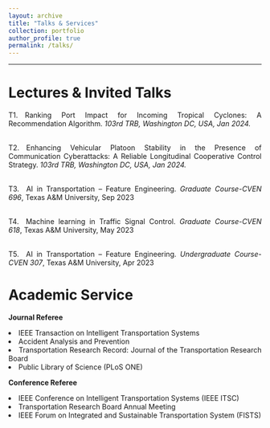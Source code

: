 ```yaml
---
layout: archive
title: "Talks & Services"
collection: portfolio
author_profile: true
permalink: /talks/ 
---
```




<hr color="#FFFFFF" />

Lectures & Invited Talks
======
<div style="text-align: justify"> 

<p> 
T1.&emsp;Ranking Port Impact for Incoming Tropical Cyclones: A Recommendation Algorithm. <i>103rd TRB, Washington DC, USA, Jan 2024.</i> <br/><br/>


T2.&emsp;Enhancing Vehicular Platoon Stability in the Presence of Communication Cyberattacks: A Reliable Longitudinal Cooperative Control Strategy. <i>103rd TRB, Washington DC, USA, Jan 2024.</i> <br/><br/>


T3.&emsp;AI in Transportation – Feature Engineering. <i>Graduate Course-CVEN 696</i>, Texas A&M University, Sep 2023 <br/><br/>


T4.&emsp;Machine learning in Traffic Signal Control. <i>Graduate Course-CVEN 618</i>, Texas A&M University, May 2023 <br/><br/>


T5.&emsp;AI in Transportation – Feature Engineering. <i>Undergraduate Course-CVEN 307</i>, Texas A&M University, Apr 2023</p>

</div>

Academic Service
======
<div style="text-align: justify"> 

<p><b>Journal Referee</b>

<li>IEEE Transaction on Intelligent Transportation Systems</li>
<li>Accident Analysis and Prevention</li>
<li>Transportation Research Record: Journal of the Transportation Research Board</li>
<li>Public Library of Science (PLoS ONE)</li></p>

<p><b>Conference Referee</b>

<li>IEEE Conference on Intelligent Transportation Systems (IEEE ITSC)</li>
<li>Transportation Research Board Annual Meeting</li>
<li>IEEE Forum on Integrated and Sustainable Transportation System (FISTS) </li></p>

</div>
